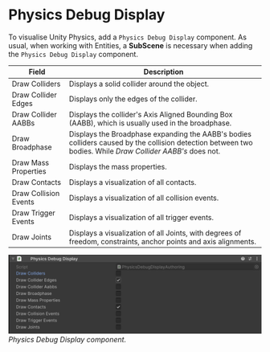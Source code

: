 # Physics Debug Display

To visualise Unity Physics, add a `Physics Debug Display` component. As usual, when working with Entities, a **SubScene** is necessary when adding the `Physics Debug Display` component.


| Field                 | Description                                                                                                                                                |
|-----------------------|------------------------------------------------------------------------------------------------------------------------------------------------------------|
| Draw Colliders        | Displays a solid collider around the object.                                                                                                               |
| Draw Collider Edges   | Displays only the edges of the collider.                                                                                                                   |
| Draw Collider AABBs   | Displays the collider's Axis Aligned Bounding Box (AABB), which is usually used in the broadphase.                                                         |
| Draw Broadphase       | Displays the Broadphase expanding the AABB's bodies colliders caused by the collision detection between two bodies. While *Draw Collider AABB's* does not. |
| Draw Mass Properties  | Displays the mass properties.                                                                                                                              |
| Draw Contacts         | Displays a visualization of all contacts.                                                                                                                  |
| Draw Collision Events | Displays a visualization of all collision events.                                                                                                          |
| Draw Trigger Events   | Displays a visualization of all trigger events.                                                                                                            |
| Draw Joints           | Displays a visualization of all Joints, with degrees of freedom, constraints, anchor points and axis alignments.                                           |

![collider_cast](images/physics-debug-display.png)<br/>_Physics Debug Display component._
